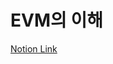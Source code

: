 # EVM의 이해

[Notion Link](https://blockchainvalley.notion.site/EVM-0fc02c801b414d78a22072d3fbfe580a?pvs=4)
